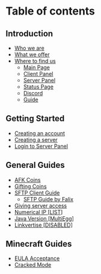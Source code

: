 # Table of contents

## Introduction <a href="#intro" id="intro"></a>

* [Who we are](README.md)
* [What we offer](intro/what-we-offer.md)
* [Where to find us](intro/map/README.md)
  * [Main Page](https://www.exoticnodes.net/)
  * [Client Panel](https://client.exoticnodes.net/)
  * [Server Panel](https://panel.exoticnodes.net/)
  * [Status Page](https://status.exoticnodes.net/)
  * [Discord](https://discord.gg/freemchost)
  * [Guide](https://guide.exoticnodes.net/)

## Getting Started

* [Creating an account](getting-started/creating-an-account.md)
* [Creating a server](getting-started/creating-a-server.md)
* [Login to Server Panel](getting-started/login-to-server-panel.md)

## General Guides <a href="#general" id="general"></a>

* [AFK Coins](general/afk.md)
* [Gifting Coins](general/gift.md)
* [SFTP Client Guide](general/sftp/README.md)
  * [SFTP Guide by Falix](https://www.youtube.com/watch?v=mUQlgqcvEho)
* [Giving server access](general/users.md)
* [Numerical IP \[LIST\]](general/IPv4.md)
* [Java Version \[MultiEgg\]](general/javabfix.md)
* [Linkvertise \[DISABLED\]](general/linkvertise.md)

## Minecraft Guides <a href="#minecraft" id="minecraft"></a>

* [EULA Acceptance](minecraft/eula.md)
* [Cracked Mode](minecraft/cracked-mode.md)
